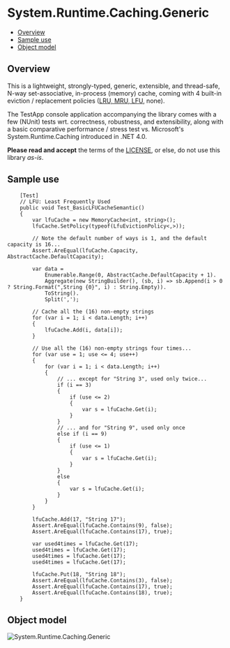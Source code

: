 System.Runtime.Caching.Generic
==============================

* <a href="#Overview">Overview</a>
* <a href="#Sample">Sample use</a>
* <a href="#ObjectModel">Object model</a>

<a name="Overview"></a>

Overview
--------

This is a lightweight, strongly-typed, generic, extensible, and thread-safe, N-way set-associative, in-process (memory) cache, coming with 4 built-in eviction / replacement policies ([LRU, MRU, LFU](https://en.wikipedia.org/wiki/Cache_algorithms#Examples), none).

The TestApp console application accompanying the library comes with a few (NUnit) tests wrt. correctness, robustness, and extensibility, along with a basic comparative performance / stress test vs. Microsoft's System.Runtime.Caching introduced in .NET 4.0.

**Please read and accept** the terms of the [LICENSE](https://raw.githubusercontent.com/ysharplanguage/GenericMemoryCache/master/LICENSE.md), or else, do not use this library *as-is*.

<a name="Sample"></a>

Sample use
----------

        [Test]
        // LFU: Least Frequently Used
        public void Test_BasicLFUCacheSemantic()
        {
            var lfuCache = new MemoryCache<int, string>();
            lfuCache.SetPolicy(typeof(LfuEvictionPolicy<,>));
            
            // Note the default number of ways is 1, and the default capacity is 16...
            Assert.AreEqual(lfuCache.Capacity, AbstractCache.DefaultCapacity);

            var data =
                Enumerable.Range(0, AbstractCache.DefaultCapacity + 1).
                Aggregate(new StringBuilder(), (sb, i) => sb.Append(i > 0 ? String.Format(",String {0}", i) : String.Empty)).
                ToString().
                Split(',');

            // Cache all the (16) non-empty strings
            for (var i = 1; i < data.Length; i++)
            {
                lfuCache.Add(i, data[i]);
            }

            // Use all the (16) non-empty strings four times...
            for (var use = 1; use <= 4; use++)
            {
                for (var i = 1; i < data.Length; i++)
                {
                    // ... except for "String 3", used only twice...
                    if (i == 3)
                    {
                        if (use <= 2)
                        {
                            var s = lfuCache.Get(i);
                        }
                    }
                    // ... and for "String 9", used only once
                    else if (i == 9)
                    {
                        if (use <= 1)
                        {
                            var s = lfuCache.Get(i);
                        }
                    }
                    else
                    {
                        var s = lfuCache.Get(i);
                    }
                }
            }

            lfuCache.Add(17, "String 17");
            Assert.AreEqual(lfuCache.Contains(9), false);
            Assert.AreEqual(lfuCache.Contains(17), true);

            var used4times = lfuCache.Get(17);
            used4times = lfuCache.Get(17);
            used4times = lfuCache.Get(17);
            used4times = lfuCache.Get(17);

            lfuCache.Put(18, "String 18");
            Assert.AreEqual(lfuCache.Contains(3), false);
            Assert.AreEqual(lfuCache.Contains(17), true);
            Assert.AreEqual(lfuCache.Contains(18), true);
        }
		
<a name="ObjectModel"></a>

Object model
------------

![System.Runtime.Caching.Generic][System.Runtime.Caching.Generic.png]

[System.Runtime.Caching.Generic.png]: http://i.imgur.com/Wj7yl0s.png "System.Runtime.Caching.Generic"

